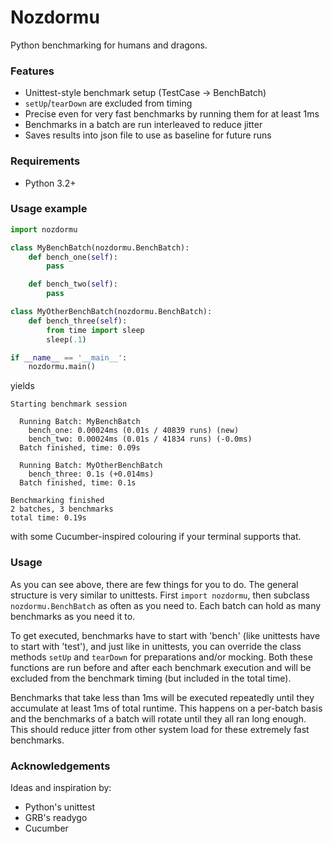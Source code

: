 # Nozdormu

Python benchmarking for humans and dragons.

### Features

* Unittest-style benchmark setup (TestCase -> BenchBatch)
* `setUp`/`tearDown` are excluded from timing
* Precise even for very fast benchmarks by running them for at least 1ms
* Benchmarks in a batch are run interleaved to reduce jitter
* Saves results into json file to use as baseline for future runs

### Requirements

* Python 3.2+

### Usage example

```python
import nozdormu

class MyBenchBatch(nozdormu.BenchBatch):
    def bench_one(self):
        pass

    def bench_two(self):
        pass

class MyOtherBenchBatch(nozdormu.BenchBatch):
    def bench_three(self):
        from time import sleep
        sleep(.1)

if __name__ == '__main__':
    nozdormu.main()
```

yields

```
Starting benchmark session

  Running Batch: MyBenchBatch
    bench_one: 0.00024ms (0.01s / 40839 runs) (new)
    bench_two: 0.00024ms (0.01s / 41834 runs) (-0.0ms)
  Batch finished, time: 0.09s

  Running Batch: MyOtherBenchBatch
    bench_three: 0.1s (+0.014ms)
  Batch finished, time: 0.1s

Benchmarking finished
2 batches, 3 benchmarks
total time: 0.19s
```

with some Cucumber-inspired colouring if your terminal supports that.

### Usage

As you can see above, there are few things for you to do. The general structure
is very similar to unittests. First `import nozdormu`, then subclass
`nozdormu.BenchBatch` as often as you need to. Each batch can hold as many
benchmarks as you need it to.

To get executed, benchmarks have to start with 'bench' (like unittests have to
start with 'test'), and just like in unittests, you can override the class
methods `setUp` and `tearDown` for preparations and/or mocking. Both these
functions are run before and after each benchmark execution and will be
excluded from the benchmark timing (but included in the total time).

Benchmarks that take less than 1ms will be executed repeatedly until they
accumulate at least 1ms of total runtime. This happens on a per-batch basis
and the benchmarks of a batch will rotate until they all ran long enough. This
should reduce jitter from other system load for these extremely fast
benchmarks.

### Acknowledgements

Ideas and inspiration by:

* Python's unittest
* GRB's readygo
* Cucumber

